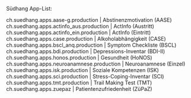 
Südhang App-List:

ch.suedhang.apps.aase-g.production | Abstinenzmotivation (AASE)
ch.suedhang.apps.actinfo_aus.production | ActInfo (Austritt)
ch.suedhang.apps.actinfo_ein.production | ActInfo (Eintritt)
ch.suedhang.apps.case.production | Alkoholabhängigkeit (CASE)
ch.suedhang.apps.bscl_anq.production | Symptom Checkliste (BSCL)
ch.suedhang.apps.bdi.production | Depressions-Inventar (BDI-II)
ch.suedhang.apps.honos.production | Gesundheit (HoNOS)
ch.suedhang.apps.neuroanamnese.production | Neuroanamnese (Einzel) 
ch.suedhang.apps.isk.production | Soziale Kompetenzen (ISK)
ch.suedhang.apps.sci.production | Stress-Coping-Inventar (SCI)
ch.suedhang.apps.tmt.production | Trail Making Test (TMT)
ch.suedhang.apps.zuepaz | Patientenzufriedenheit (ZüPaZ)

